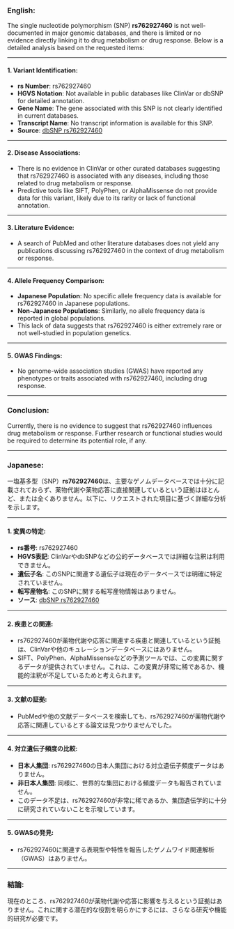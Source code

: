 ### English:
The single nucleotide polymorphism (SNP) **rs762927460** is not well-documented in major genomic databases, and there is limited or no evidence directly linking it to drug metabolism or drug response. Below is a detailed analysis based on the requested items:

---

#### 1. Variant Identification:
- **rs Number**: rs762927460
- **HGVS Notation**: Not available in public databases like ClinVar or dbSNP for detailed annotation.
- **Gene Name**: The gene associated with this SNP is not clearly identified in current databases.
- **Transcript Name**: No transcript information is available for this SNP.
- **Source**: [dbSNP rs762927460](https://www.ncbi.nlm.nih.gov/snp/rs762927460)

---

#### 2. Disease Associations:
- There is no evidence in ClinVar or other curated databases suggesting that rs762927460 is associated with any diseases, including those related to drug metabolism or response.
- Predictive tools like SIFT, PolyPhen, or AlphaMissense do not provide data for this variant, likely due to its rarity or lack of functional annotation.

---

#### 3. Literature Evidence:
- A search of PubMed and other literature databases does not yield any publications discussing rs762927460 in the context of drug metabolism or response.

---

#### 4. Allele Frequency Comparison:
- **Japanese Population**: No specific allele frequency data is available for rs762927460 in Japanese populations.
- **Non-Japanese Populations**: Similarly, no allele frequency data is reported in global populations.
- This lack of data suggests that rs762927460 is either extremely rare or not well-studied in population genetics.

---

#### 5. GWAS Findings:
- No genome-wide association studies (GWAS) have reported any phenotypes or traits associated with rs762927460, including drug response.

---

### Conclusion:
Currently, there is no evidence to suggest that rs762927460 influences drug metabolism or response. Further research or functional studies would be required to determine its potential role, if any.

---

### Japanese:
一塩基多型（SNP）**rs762927460**は、主要なゲノムデータベースでは十分に記載されておらず、薬物代謝や薬物応答に直接関連しているという証拠はほとんど、または全くありません。以下に、リクエストされた項目に基づく詳細な分析を示します。

---

#### 1. 変異の特定:
- **rs番号**: rs762927460
- **HGVS表記**: ClinVarやdbSNPなどの公的データベースでは詳細な注釈は利用できません。
- **遺伝子名**: このSNPに関連する遺伝子は現在のデータベースでは明確に特定されていません。
- **転写産物名**: このSNPに関する転写産物情報はありません。
- **ソース**: [dbSNP rs762927460](https://www.ncbi.nlm.nih.gov/snp/rs762927460)

---

#### 2. 疾患との関連:
- rs762927460が薬物代謝や応答に関連する疾患と関連しているという証拠は、ClinVarや他のキュレーションデータベースにはありません。
- SIFT、PolyPhen、AlphaMissenseなどの予測ツールでは、この変異に関するデータが提供されていません。これは、この変異が非常に稀であるか、機能的注釈が不足しているためと考えられます。

---

#### 3. 文献の証拠:
- PubMedや他の文献データベースを検索しても、rs762927460が薬物代謝や応答に関連しているとする論文は見つかりませんでした。

---

#### 4. 対立遺伝子頻度の比較:
- **日本人集団**: rs762927460の日本人集団における対立遺伝子頻度データはありません。
- **非日本人集団**: 同様に、世界的な集団における頻度データも報告されていません。
- このデータ不足は、rs762927460が非常に稀であるか、集団遺伝学的に十分に研究されていないことを示唆しています。

---

#### 5. GWASの発見:
- rs762927460に関連する表現型や特性を報告したゲノムワイド関連解析（GWAS）はありません。

---

### 結論:
現在のところ、rs762927460が薬物代謝や応答に影響を与えるという証拠はありません。これに関する潜在的な役割を明らかにするには、さらなる研究や機能的研究が必要です。
